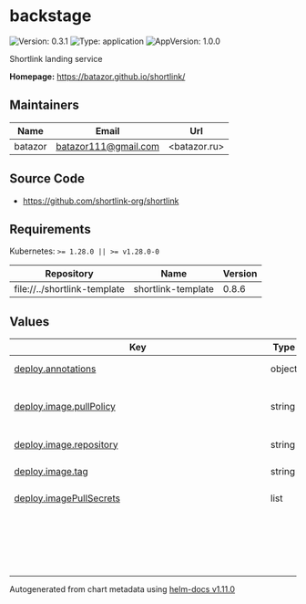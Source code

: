 # backstage

![Version: 0.3.1](https://img.shields.io/badge/Version-0.3.1-informational?style=flat-square) ![Type: application](https://img.shields.io/badge/Type-application-informational?style=flat-square) ![AppVersion: 1.0.0](https://img.shields.io/badge/AppVersion-1.0.0-informational?style=flat-square)

Shortlink landing service

**Homepage:** <https://batazor.github.io/shortlink/>

## Maintainers

| Name | Email | Url |
| ---- | ------ | --- |
| batazor | <batazor111@gmail.com> | <batazor.ru> |

## Source Code

* <https://github.com/shortlink-org/shortlink>

## Requirements

Kubernetes: `>= 1.28.0 || >= v1.28.0-0`

| Repository | Name | Version |
|------------|------|---------|
| file://../shortlink-template | shortlink-template | 0.8.6 |

## Values

<table height="400px" >
	<thead>
		<th>Key</th>
		<th>Type</th>
		<th>Default</th>
		<th>Description</th>
	</thead>
	<tbody>
		<tr>
			<td id="deploy--annotations"><a href="./values.yaml#L52">deploy.annotations</a></td>
			<td>
object
</td>
			<td>
				<div style="max-width: 300px;">
<pre lang="json">
{}
</pre>
</div>
			</td>
			<td>Annotations to be added to controller pods</td>
		</tr>
		<tr>
			<td id="deploy--image--pullPolicy"><a href="./values.yaml#L60">deploy.image.pullPolicy</a></td>
			<td>
string
</td>
			<td>
				<div style="max-width: 300px;">
<pre lang="json">
"Always"
</pre>
</div>
			</td>
			<td>Global imagePullPolicy Default: 'Always' if image tag is 'latest', else 'IfNotPresent' Ref: http://kubernetes.io/docs/user-guide/images/#pre-pulling-images</td>
		</tr>
		<tr>
			<td id="deploy--image--repository"><a href="./values.yaml#L55">deploy.image.repository</a></td>
			<td>
string
</td>
			<td>
				<div style="max-width: 300px;">
<pre lang="json">
"registry.gitlab.com/shortlink-org/shortlink/backstage"
</pre>
</div>
			</td>
			<td></td>
		</tr>
		<tr>
			<td id="deploy--image--tag"><a href="./values.yaml#L56">deploy.image.tag</a></td>
			<td>
string
</td>
			<td>
				<div style="max-width: 300px;">
<pre lang="json">
"0.16.119"
</pre>
</div>
			</td>
			<td></td>
		</tr>
		<tr>
			<td id="deploy--imagePullSecrets"><a href="./values.yaml#L35">deploy.imagePullSecrets</a></td>
			<td>
list
</td>
			<td>
				<div style="max-width: 300px;">
<pre lang="json">
[]
</pre>
</div>
			</td>
			<td></td>
		</tr>
		<tr>
			<td id="deploy--livenessProbe"><a href="./values.yaml#L63">deploy.livenessProbe</a></td>
			<td>
object
</td>
			<td>
				<div style="max-width: 300px;">
<pre lang="json">
{
  "failureThreshold": 30,
  "httpGet": {
    "path": "/healthcheck",
    "port": 7007
  },
  "httpHeaders": [
    {
      "name": "Host",
      "value": "shortlink.best"
    }
  ],
  "initialDelaySeconds": 300,
  "timeoutSeconds": 60
}
</pre>
</div>
			</td>
			<td>define a liveness probe that checks every 5 seconds, starting after 5 seconds</td>
		</tr>
		<tr>
			<td id="deploy--readinessProbe"><a href="./values.yaml#L75">deploy.readinessProbe</a></td>
			<td>
object
</td>
			<td>
				<div style="max-width: 300px;">
<pre lang="json">
{
  "httpGet": {
    "path": "/healthcheck",
    "port": 7007
  },
  "httpHeaders": [
    {
      "name": "Host",
      "value": "shortlink.best"
    }
  ],
  "initialDelaySeconds": 120,
  "timeoutSeconds": 15
}
</pre>
</div>
			</td>
			<td>define a readiness probe that checks every 5 seconds, starting after 5 seconds</td>
		</tr>
		<tr>
			<td id="deploy--replicaCount"><a href="./values.yaml#L33">deploy.replicaCount</a></td>
			<td>
int
</td>
			<td>
				<div style="max-width: 300px;">
<pre lang="json">
1
</pre>
</div>
			</td>
			<td></td>
		</tr>
		<tr>
			<td id="deploy--resources--limits--cpu"><a href="./values.yaml#L45">deploy.resources.limits.cpu</a></td>
			<td>
string
</td>
			<td>
				<div style="max-width: 300px;">
<pre lang="json">
"1000m"
</pre>
</div>
			</td>
			<td></td>
		</tr>
		<tr>
			<td id="deploy--resources--limits--memory"><a href="./values.yaml#L46">deploy.resources.limits.memory</a></td>
			<td>
string
</td>
			<td>
				<div style="max-width: 300px;">
<pre lang="json">
"512Mi"
</pre>
</div>
			</td>
			<td></td>
		</tr>
		<tr>
			<td id="deploy--resources--requests--cpu"><a href="./values.yaml#L48">deploy.resources.requests.cpu</a></td>
			<td>
string
</td>
			<td>
				<div style="max-width: 300px;">
<pre lang="json">
"100m"
</pre>
</div>
			</td>
			<td></td>
		</tr>
		<tr>
			<td id="deploy--resources--requests--memory"><a href="./values.yaml#L49">deploy.resources.requests.memory</a></td>
			<td>
string
</td>
			<td>
				<div style="max-width: 300px;">
<pre lang="json">
"256Mi"
</pre>
</div>
			</td>
			<td></td>
		</tr>
		<tr>
			<td id="deploy--securityContext"><a href="./values.yaml#L88">deploy.securityContext</a></td>
			<td>
object
</td>
			<td>
				<div style="max-width: 300px;">
<pre lang="json">
{
  "allowPrivilegeEscalation": false,
  "readOnlyRootFilesystem": "false"
}
</pre>
</div>
			</td>
			<td>Security Context policies for controller pods See https://kubernetes.io/docs/tasks/administer-cluster/sysctl-cluster/ for notes on enabling and using sysctls</td>
		</tr>
		<tr>
			<td id="deploy--strategy--rollingUpdate--maxSurge"><a href="./values.yaml#L40">deploy.strategy.rollingUpdate.maxSurge</a></td>
			<td>
int
</td>
			<td>
				<div style="max-width: 300px;">
<pre lang="json">
1
</pre>
</div>
			</td>
			<td></td>
		</tr>
		<tr>
			<td id="deploy--strategy--rollingUpdate--maxUnavailable"><a href="./values.yaml#L41">deploy.strategy.rollingUpdate.maxUnavailable</a></td>
			<td>
int
</td>
			<td>
				<div style="max-width: 300px;">
<pre lang="json">
0
</pre>
</div>
			</td>
			<td></td>
		</tr>
		<tr>
			<td id="deploy--strategy--type"><a href="./values.yaml#L38">deploy.strategy.type</a></td>
			<td>
string
</td>
			<td>
				<div style="max-width: 300px;">
<pre lang="json">
"RollingUpdate"
</pre>
</div>
			</td>
			<td></td>
		</tr>
		<tr>
			<td id="deploy--volumes[0]--mountPath"><a href="./values.yaml#L94">deploy.volumes[0].mountPath</a></td>
			<td>
string
</td>
			<td>
				<div style="max-width: 300px;">
<pre lang="json">
"/tmp"
</pre>
</div>
			</td>
			<td></td>
		</tr>
		<tr>
			<td id="deploy--volumes[0]--name"><a href="./values.yaml#L93">deploy.volumes[0].name</a></td>
			<td>
string
</td>
			<td>
				<div style="max-width: 300px;">
<pre lang="json">
"tmp"
</pre>
</div>
			</td>
			<td></td>
		</tr>
		<tr>
			<td id="deploy--volumes[0]--type"><a href="./values.yaml#L95">deploy.volumes[0].type</a></td>
			<td>
string
</td>
			<td>
				<div style="max-width: 300px;">
<pre lang="json">
"emptyDir"
</pre>
</div>
			</td>
			<td></td>
		</tr>
		<tr>
			<td id="ingress--annotations--"cert-manager--io/cluster-issuer""><a href="./values.yaml#L15">ingress.annotations."cert-manager.io/cluster-issuer"</a></td>
			<td>
string
</td>
			<td>
				<div style="max-width: 300px;">
<pre lang="json">
"cert-manager-production"
</pre>
</div>
			</td>
			<td></td>
		</tr>
		<tr>
			<td id="ingress--annotations--"nginx--ingress--kubernetes--io/enable-opentelemetry""><a href="./values.yaml#L17">ingress.annotations."nginx.ingress.kubernetes.io/enable-opentelemetry"</a></td>
			<td>
string
</td>
			<td>
				<div style="max-width: 300px;">
<pre lang="json">
"true"
</pre>
</div>
			</td>
			<td></td>
		</tr>
		<tr>
			<td id="ingress--annotations--"nginx--ingress--kubernetes--io/enable-owasp-core-rules""><a href="./values.yaml#L16">ingress.annotations."nginx.ingress.kubernetes.io/enable-owasp-core-rules"</a></td>
			<td>
string
</td>
			<td>
				<div style="max-width: 300px;">
<pre lang="json">
"true"
</pre>
</div>
			</td>
			<td></td>
		</tr>
		<tr>
			<td id="ingress--enabled"><a href="./values.yaml#L12">ingress.enabled</a></td>
			<td>
bool
</td>
			<td>
				<div style="max-width: 300px;">
<pre lang="json">
true
</pre>
</div>
			</td>
			<td></td>
		</tr>
		<tr>
			<td id="ingress--hostname"><a href="./values.yaml#L19">ingress.hostname</a></td>
			<td>
string
</td>
			<td>
				<div style="max-width: 300px;">
<pre lang="json">
"backstage.shortlink.best"
</pre>
</div>
			</td>
			<td></td>
		</tr>
		<tr>
			<td id="ingress--ingressClassName"><a href="./values.yaml#L13">ingress.ingressClassName</a></td>
			<td>
string
</td>
			<td>
				<div style="max-width: 300px;">
<pre lang="json">
"nginx"
</pre>
</div>
			</td>
			<td></td>
		</tr>
		<tr>
			<td id="ingress--paths[0]--path"><a href="./values.yaml#L21">ingress.paths[0].path</a></td>
			<td>
string
</td>
			<td>
				<div style="max-width: 300px;">
<pre lang="json">
"/"
</pre>
</div>
			</td>
			<td></td>
		</tr>
		<tr>
			<td id="ingress--paths[0]--service--name"><a href="./values.yaml#L23">ingress.paths[0].service.name</a></td>
			<td>
string
</td>
			<td>
				<div style="max-width: 300px;">
<pre lang="json">
"backstage"
</pre>
</div>
			</td>
			<td></td>
		</tr>
		<tr>
			<td id="ingress--paths[0]--service--port"><a href="./values.yaml#L24">ingress.paths[0].service.port</a></td>
			<td>
int
</td>
			<td>
				<div style="max-width: 300px;">
<pre lang="json">
7007
</pre>
</div>
			</td>
			<td></td>
		</tr>
		<tr>
			<td id="ingress--tls[0]--hosts[0]"><a href="./values.yaml#L29">ingress.tls[0].hosts[0]</a></td>
			<td>
string
</td>
			<td>
				<div style="max-width: 300px;">
<pre lang="json">
"backstage.shortlink.best"
</pre>
</div>
			</td>
			<td></td>
		</tr>
		<tr>
			<td id="ingress--tls[0]--secretName"><a href="./values.yaml#L27">ingress.tls[0].secretName</a></td>
			<td>
string
</td>
			<td>
				<div style="max-width: 300px;">
<pre lang="json">
"backstage-tls"
</pre>
</div>
			</td>
			<td></td>
		</tr>
		<tr>
			<td id="monitoring--enabled"><a href="./values.yaml#L107">monitoring.enabled</a></td>
			<td>
bool
</td>
			<td>
				<div style="max-width: 300px;">
<pre lang="json">
true
</pre>
</div>
			</td>
			<td></td>
		</tr>
		<tr>
			<td id="service--ports[0]--name"><a href="./values.yaml#L100">service.ports[0].name</a></td>
			<td>
string
</td>
			<td>
				<div style="max-width: 300px;">
<pre lang="json">
"http"
</pre>
</div>
			</td>
			<td></td>
		</tr>
		<tr>
			<td id="service--ports[0]--port"><a href="./values.yaml#L101">service.ports[0].port</a></td>
			<td>
int
</td>
			<td>
				<div style="max-width: 300px;">
<pre lang="json">
7007
</pre>
</div>
			</td>
			<td></td>
		</tr>
		<tr>
			<td id="service--ports[0]--protocol"><a href="./values.yaml#L102">service.ports[0].protocol</a></td>
			<td>
string
</td>
			<td>
				<div style="max-width: 300px;">
<pre lang="json">
"TCP"
</pre>
</div>
			</td>
			<td></td>
		</tr>
		<tr>
			<td id="service--ports[0]--public"><a href="./values.yaml#L103">service.ports[0].public</a></td>
			<td>
bool
</td>
			<td>
				<div style="max-width: 300px;">
<pre lang="json">
true
</pre>
</div>
			</td>
			<td></td>
		</tr>
		<tr>
			<td id="service--type"><a href="./values.yaml#L98">service.type</a></td>
			<td>
string
</td>
			<td>
				<div style="max-width: 300px;">
<pre lang="json">
"ClusterIP"
</pre>
</div>
			</td>
			<td></td>
		</tr>
	</tbody>
</table>

----------------------------------------------
Autogenerated from chart metadata using [helm-docs v1.11.0](https://github.com/norwoodj/helm-docs/releases/v1.11.0)
